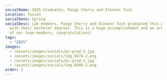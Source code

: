 ```yaml
---
socialName: 2025 Graduates, Paige Cherry and Eleanor Tuck
Location: Tucson
socialDate: Spring
socialDesc: Lab members, Paige Cherry and Eleanor Tuck graduated this past week
  with their bachelor degrees. This is a huge accomplishment and we are so proud
  of our team members, congratulations!
tags:
  - "2025"
images:
  - /assets/images/socials/pc-grad-2.jpg
  - /assets/images/socials/img_6676-2.png
  - /assets/images/socials/pc-grad-1.jpg
  - /assets/images/socials/img_6686-2.png
order: 1
---
```

